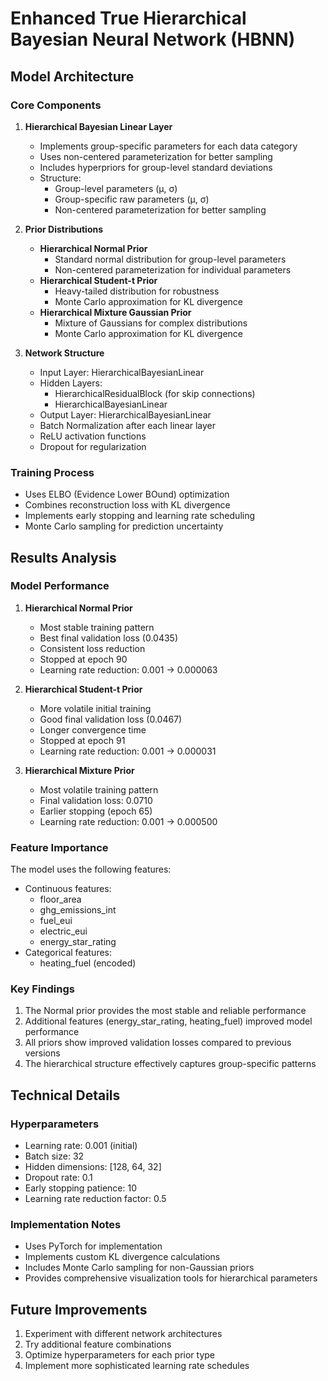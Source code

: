 # Enhanced True Hierarchical Bayesian Neural Network (HBNN)

## Model Architecture

### Core Components

1. **Hierarchical Bayesian Linear Layer**
   - Implements group-specific parameters for each data category
   - Uses non-centered parameterization for better sampling
   - Includes hyperpriors for group-level standard deviations
   - Structure:
     - Group-level parameters (μ, σ)
     - Group-specific raw parameters (μ, σ)
     - Non-centered parameterization for better sampling

2. **Prior Distributions**
   - **Hierarchical Normal Prior**
     - Standard normal distribution for group-level parameters
     - Non-centered parameterization for individual parameters
   - **Hierarchical Student-t Prior**
     - Heavy-tailed distribution for robustness
     - Monte Carlo approximation for KL divergence
   - **Hierarchical Mixture Gaussian Prior**
     - Mixture of Gaussians for complex distributions
     - Monte Carlo approximation for KL divergence

3. **Network Structure**
   - Input Layer: HierarchicalBayesianLinear
   - Hidden Layers: 
     - HierarchicalResidualBlock (for skip connections)
     - HierarchicalBayesianLinear
   - Output Layer: HierarchicalBayesianLinear
   - Batch Normalization after each linear layer
   - ReLU activation functions
   - Dropout for regularization

### Training Process
- Uses ELBO (Evidence Lower BOund) optimization
- Combines reconstruction loss with KL divergence
- Implements early stopping and learning rate scheduling
- Monte Carlo sampling for prediction uncertainty

## Results Analysis

### Model Performance

1. **Hierarchical Normal Prior**
   - Most stable training pattern
   - Best final validation loss (0.0435)
   - Consistent loss reduction
   - Stopped at epoch 90
   - Learning rate reduction: 0.001 → 0.000063

2. **Hierarchical Student-t Prior**
   - More volatile initial training
   - Good final validation loss (0.0467)
   - Longer convergence time
   - Stopped at epoch 91
   - Learning rate reduction: 0.001 → 0.000031

3. **Hierarchical Mixture Prior**
   - Most volatile training pattern
   - Final validation loss: 0.0710
   - Earlier stopping (epoch 65)
   - Learning rate reduction: 0.001 → 0.000500

### Feature Importance
The model uses the following features:
- Continuous features:
  - floor_area
  - ghg_emissions_int
  - fuel_eui
  - electric_eui
  - energy_star_rating
- Categorical features:
  - heating_fuel (encoded)

### Key Findings
1. The Normal prior provides the most stable and reliable performance
2. Additional features (energy_star_rating, heating_fuel) improved model performance
3. All priors show improved validation losses compared to previous versions
4. The hierarchical structure effectively captures group-specific patterns

## Technical Details

### Hyperparameters
- Learning rate: 0.001 (initial)
- Batch size: 32
- Hidden dimensions: [128, 64, 32]
- Dropout rate: 0.1
- Early stopping patience: 10
- Learning rate reduction factor: 0.5

### Implementation Notes
- Uses PyTorch for implementation
- Implements custom KL divergence calculations
- Includes Monte Carlo sampling for non-Gaussian priors
- Provides comprehensive visualization tools for hierarchical parameters

## Future Improvements
1. Experiment with different network architectures
2. Try additional feature combinations
3. Optimize hyperparameters for each prior type
4. Implement more sophisticated learning rate schedules 